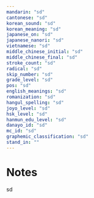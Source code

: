 ```yaml
---
mandarin: "sd"
cantonese: "sd"
korean_sound: "sd"
korean_meaning: "sd"
japanese_on: "sd"
japanese_nanori: "sd"
vietnamese: "sd"
middle_chinese_initial: "sd"
middle_chinese_final: "sd"
stroke_count: "sd"
radical: "sd"
skip_number: "sd"
grade_level: "sd"
pos: "sd"
english_meanings: "sd"
romanization: "sd"
hangul_spelling: "sd"
joyo_level: "sd"
hsk_level: "sd"
hanmun_edu_level: "sd"
danayo_id: "sd"
mc_id: "sd"
graphemic_classification: "sd"
stand_in: ""
---
```

# Notes
sd
